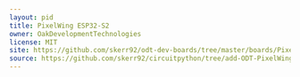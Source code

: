 ```yaml
---
layout: pid
title: PixelWing ESP32-S2
owner: OakDevelopmentTechnologies
license: MIT
site: https://github.com/skerr92/odt-dev-boards/tree/master/boards/PixelWing-ESP32
source: https://github.com/skerr92/circuitpython/tree/add-ODT-PixelWing-esp/ports/esp32s2/boards/odt_pixelwing_esp32_s2
---
```

